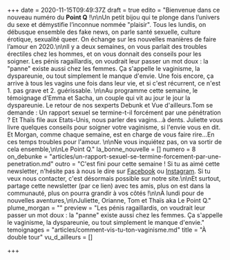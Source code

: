 +++
date = 2020-11-15T09:49:37Z
draft = true
edito = "Bienvenue dans ce nouveau numéro du **Point Q** !\n\nUn petit bijou qui te plonge dans l’univers du sexe et démystifie l’inconnue nommée \"plaisir\". Tous les lundis, on débusque ensemble des fake news, on parle santé sexuelle, culture érotique, sexualité queer. On échange sur les nouvelles manières de faire l’amour en 2020.\n\nIl y a deux semaines, on vous parlait des troubles érectiles chez les hommes, et on vous donnait des conseils pour les soigner. Les pénis ragaillardis, on voudrait leur passer un mot doux : la \"panne\" existe aussi chez les femmes. Ça s'appelle le vaginisme, la dyspareunie, ou tout simplement le manque d'envie. Une fois encore, ça arrive à tous les vagins une fois dans leur vie, et si c'est récurrent, ce n'est 1. pas grave et 2. guérissable. \n\nAu programme cette semaine, le témoignage d'Emma et Sacha, un couple qui vit au jour le jour la dyspareunie. Le retour de nos sexperts Debunk et Vue d'ailleurs.Tom se demande : Un rapport sexuel se termine-t-il forcément par une pénétration ? Et Thaïs file aux Etats-Unis, nous parler des vagins...à dents. Juliette vous livre quelques conseils pour soigner votre vaginisme, si l'envie vous en dit. Et Morgan, comme chaque semaine, est en charge de vous faire rire...En ces temps troubles pour l'amour. \n\nNe vous inquiétez pas, on va sortir de cela ensemble,\n\nLe Point Q."
la_bonne_nouvelle = []
numero = 8
on_debunke = "articles/un-rapport-sexuel-se-termine-forcement-par-une-penetration.md"
outro = "C'est fini pour cette semaine ! Si tu as aimé cette newsletter, n'hésite pas à nous le dire sur [Facebook](https://www.facebook.com/lepointq.news) ou [Instagram](https://www.instagram.com). Si tu veux nous contacter, c'est désormais possible sur notre site.\n\nEt surtout, partage cette newsletter (par ce lien) avec tes amis, plus on est dans la communauté, plus on pourra grandir à vos côtés !\n\nÀ lundi pour de nouvelles aventures,\n\nJuliette, Orianne, Tom et Thaïs aka Le Point Q."
plume_morgan = ""
preview = "Les pénis ragaillardis, on voudrait leur passer un mot doux : la \"panne\" existe aussi chez les femmes. Ça s'appelle le vaginisme, la dyspareunie, ou tout simplement le manque d'envie."
temoignages = "articles/comment-vis-tu-ton-vaginisme.md"
title = "À double tour"
vu_d_ailleurs = []

+++
